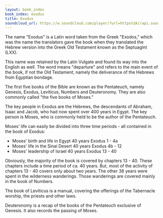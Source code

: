 ```yaml
---
layout: book_index
book_index: exodus
title: Exodus
soundcloud_url: https://w.soundcloud.com/player/?url=https%3A//api.soundcloud.com/playlists/185702687%3Fsecret_token%3Ds-epMRN
---
```


The name "Exodus" is a Latin word taken from the Greek "Exodos," which was the name the translators gave the book when they translated the Hebrew version into the Greek Old Testament known as the Septuagint (LXX).

This name was retained by the Latin Vulgate and found its way into the English as well. The word means "departure" and refers to the main event of the book, if not the Old Testament, namely the deliverance of the Hebrews from Egyptian bondage.

The first five books of the Bible are known as the Pentateuch, namely Genesis, Exodus, Leviticus, Numbers and Deuteronomy. They are also commonly called "the five books of Moses."

The key people in Exodus are the Hebrews, the descendants of Abraham, Isaac and Jacob, who had now spent over 400 years in Egypt. The key person is Moses, who is commonly held to be the author of the Pentateuch.

Moses' life can easily be divided into three time periods - all contained in the book of Exodus:

 - Moses' birth and life in Egypt 40 years Exodus 1 - 4a
 - Moses' life in the Sinai Desert 40 years Exodus 4b - 12
 - Moses' leadership of Israel 40 years Exodus 13 - 40

Obviously, the majority of the book is covered by chapters 13 - 40. These chapters include a time period of ca. 40 years. But, most of the activity of chapters 13 - 40 covers only about two years. The other 38 years were spent in the wilderness wanderings. Those wanderings are covered mainly in the book of Numbers.

The book of Leviticus is a manual, covering the offerings of the Tabernacle worship, the priests and other laws.

Deuteronomy is a recap of the books of the Pentateuch exclusive of Genesis. It also records the passing of Moses.
